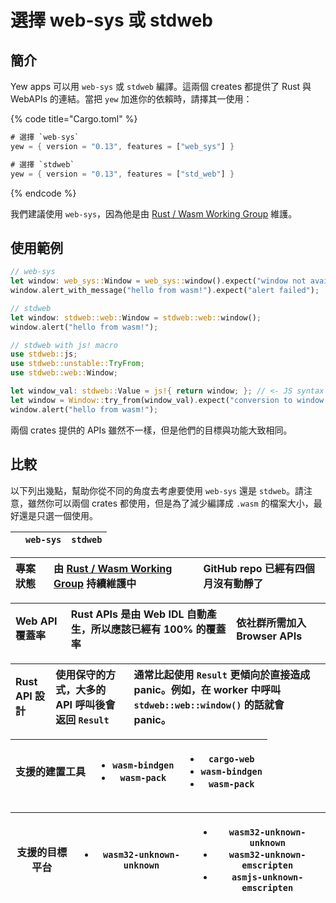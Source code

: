 # 選擇 web-sys 或 stdweb

## 簡介

Yew apps 可以用 `web-sys` 或 `stdweb` 編譯。這兩個 creates 都提供了 Rust 與 WebAPIs 的連結。當把 `yew` 加進你的依賴時，請擇其一使用：

{% code title="Cargo.toml" %}
```rust
# 選擇 `web-sys`
yew = { version = "0.13", features = ["web_sys"] }

# 選擇 `stdweb`
yew = { version = "0.13", features = ["std_web"] }
```
{% endcode %}

我們建議使用 `web-sys`，因為他是由 [Rust / Wasm Working Group](https://rustwasm.github.io/) 維護。

## 使用範例

```rust
// web-sys
let window: web_sys::Window = web_sys::window().expect("window not available");
window.alert_with_message("hello from wasm!").expect("alert failed");

// stdweb
let window: stdweb::web::Window = stdweb::web::window();
window.alert("hello from wasm!");

// stdweb with js! macro
use stdweb::js;
use stdweb::unstable::TryFrom;
use stdweb::web::Window;

let window_val: stdweb::Value = js!{ return window; }; // <- JS syntax inside!
let window = Window::try_from(window_val).expect("conversion to window failed");
window.alert("hello from wasm!");
```

兩個 crates 提供的 APIs 雖然不一樣，但是他們的目標與功能大致相同。

## 比較

以下列出幾點，幫助你從不同的角度去考慮要使用 `web-sys` 還是 `stdweb`。請注意，雖然你可以兩個 crates 都使用，但是為了減少編譯成 `.wasm` 的檔案大小，最好還是只選一個使用。

|  | `web-sys` | `stdweb` |
| :--- | :--- | :--- |


| 專案狀態 | 由 [Rust / Wasm Working Group](https://rustwasm.github.io/) 持續維護中 | GitHub repo 已經有四個月沒有動靜了 |
| :--- | :--- | :--- |


| Web API 覆蓋率 | Rust APIs 是由 Web IDL 自動產生，所以應該已經有 100% 的覆蓋率 | 依社群所需加入 Browser APIs  |
| :--- | :--- | :--- |


| Rust API 設計 | 使用保守的方式，大多的 API 呼叫後會返回 `Result` | 通常比起使用 `Result` 更傾向於直接造成 panic。例如，在 worker 中呼叫 `stdweb::web::window()` 的話就會 panic。 |
| :--- | :--- | :--- |


<table>
  <thead>
    <tr>
      <th style={{ textAlign: "left" }}>&#x652F;&#x63F4;&#x7684;&#x5EFA;&#x7F6E;&#x5DE5;&#x5177;</th>
      <th style={{ textAlign: "left" }}>
        <ul>
          <li><code>wasm-bindgen</code>
          </li>
          <li><code>wasm-pack</code>
          </li>
        </ul>
      </th>
      <th style={{ textAlign: "left" }}>
        <ul>
          <li><code>cargo-web</code>
          </li>
          <li><code>wasm-bindgen</code>
          </li>
          <li><code>wasm-pack</code>
          </li>
        </ul>
      </th>
    </tr>
  </thead>
  <tbody></tbody>
</table><table>
  <thead>
    <tr>
      <th style={{ textAlign: "left" }}>&#x652F;&#x63F4;&#x7684;&#x76EE;&#x6A19;&#x5E73;&#x53F0;</th>
      <th style={{ textAlign: "left" }}>
        <ul>
          <li><code>wasm32-unknown-unknown</code>
          </li>
        </ul>
      </th>
      <th style={{ textAlign: "left" }}>
        <ul>
          <li><code>wasm32-unknown-unknown</code>
          </li>
          <li><code>wasm32-unknown-emscripten</code>
          </li>
          <li><code>asmjs-unknown-emscripten</code>
          </li>
        </ul>
      </th>
    </tr>
  </thead>
  <tbody></tbody>
</table>
